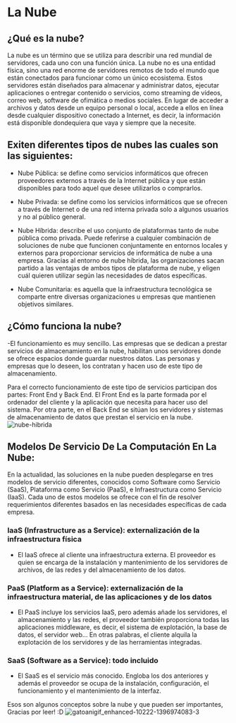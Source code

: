 # La Nube

## ¿Qué es la nube?
    
La nube es un término que se utiliza para describir una red mundial de servidores, cada uno con una función única. La nube no es una entidad física, sino una red enorme de servidores remotos de todo el mundo que están conectados para funcionar como un único ecosistema. Estos servidores están diseñados para almacenar y administrar datos, ejecutar aplicaciones o entregar contenido o servicios, como streaming de vídeos, correo web, software de ofimática o medios sociales. En lugar de acceder a archivos y datos desde un equipo personal o local, accede a ellos en línea desde cualquier dispositivo conectado a Internet, es decir, la información está disponible dondequiera que vaya y siempre que la necesite.

## Exiten diferentes tipos de nubes las cuales son las siguientes: 

- Nube Pública: se define como servicios informáticos que ofrecen proveedores externos a través de la Internet pública y que están disponibles para todo aquel que desee utilizarlos o comprarlos.

- Nube Privada: se define como los servicios informáticos que se ofrecen a través de Internet o de una red interna privada solo a algunos usuarios y no al público general.

- Nube Híbrida:  describe el uso conjunto de plataformas tanto de nube pública como privada. Puede referirse a cualquier combinación de soluciones de nube que funcionen conjuntamente en entornos locales y externos para proporcionar servicios de informática de nube a una empresa. Gracias al entorno de nube híbrida, las organizaciones sacan partido a las ventajas de ambos tipos de plataforma de nube, y eligen cuál quieren utilizar según las necesidades de datos específicas.

- Nube Comunitaria: es aquella que la infraestructura tecnológica se comparte entre diversas organizaciones u empresas que mantienen objetivos similares.

## ¿Cómo funciona la nube?

-El funcionamiento es muy sencillo. Las empresas que se dedican a prestar servicios de almacenamiento en la nube, habilitan unos servidores donde se ofrece espacios donde guardar nuestros datos. Las personas y empresas que lo deseen, los contratan y hacen uso de este tipo de almacenamiento.

Para el correcto funcionamiento de este tipo de servicios participan dos partes: Front End y Back End. El Front End es la parte formada por el ordenador del cliente y la aplicación que necesita para hacer uso del sistema. Por otra parte, en el Back End se sitúan los servidores y sistemas de almacenamiento de datos que prestan el servicio en la nube.
![nube-hibrida](https://user-images.githubusercontent.com/83773490/117370928-b5949480-ae8c-11eb-8083-d68ae1971945.jpg)

## Modelos De Servicio De La Computación En La Nube:
 En la actualidad, las soluciones en la nube pueden desplegarse en tres modelos de servicio diferentes, conocidos como Software como Servicio (SaaS), Plataforma como Servicio (PaaS), e Infraestructura como Servicio (IaaS). Cada uno de estos modelos se ofrece con el fin de resolver requerimientos diferentes basados en las necesidades específicas de cada empresa.
 
### IaaS (Infrastructure as a Service): externalización de la infraestructura física 
 - El IaaS ofrece al cliente una infraestructura externa. El proveedor es quien se encarga de la instalación y mantenimiento de los servidores de archivos, de las redes y del almacenamiento de los datos.

### PaaS (Platform as a Service): externalización de la infraestructura material, de las aplicaciones y de los datos
 - El PaaS incluye los servicios IaaS, pero además añade los servidores, el almacenamiento y las redes, el proveedor también proporciona todas las aplicaciones middleware, es decir, el sistema de explotación, la base de datos, el servidor web… En otras palabras, el cliente alquila la explotación de los servidores y de las herramientas integradas.

### SaaS (Software as a Service): todo incluido
 - El SaaS es el servicio más conocido. Engloba los dos anteriores y además el proveedor se ocupa de la instalación, configuración, el funcionamiento y el mantenimiento de la interfaz.


Esos son algunos conceptos sobre la nube y que pueden ser importantes, Gracias por leer! :D
![gatoanigif_enhanced-10222-1396974083-3](https://user-images.githubusercontent.com/83773490/117372572-5c7a3000-ae8f-11eb-9431-aa0fa029b027.gif)
